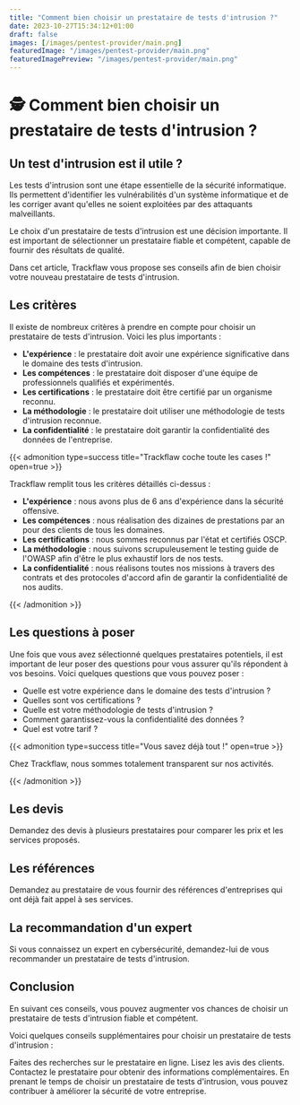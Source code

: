 ```yaml
---
title: "Comment bien choisir un prestataire de tests d'intrusion ?"
date: 2023-10-27T15:34:12+01:00
draft: false
images: [/images/pentest-provider/main.png]
featuredImage: "/images/pentest-provider/main.png"
featuredImagePreview: "/images/pentest-provider/main.png"
---
```


# 🕵️ Comment bien choisir un prestataire de tests d'intrusion ?

## Un test d'intrusion est il utile ?

Les tests d'intrusion sont une étape essentielle de la sécurité informatique. Ils permettent d'identifier les vulnérabilités d'un système informatique et de les corriger avant qu'elles ne soient exploitées par des attaquants malveillants.

Le choix d'un prestataire de tests d'intrusion est une décision importante. Il est important de sélectionner un prestataire fiable et compétent, capable de fournir des résultats de qualité.

Dans cet article, Trackflaw vous propose ses conseils afin de bien choisir votre nouveau prestataire de tests d'intrusion.

## Les critères

Il existe de nombreux critères à prendre en compte pour choisir un prestataire de tests d'intrusion. Voici les plus importants :

- **L'expérience** : le prestataire doit avoir une expérience significative dans le domaine des tests d'intrusion.
- **Les compétences** : le prestataire doit disposer d'une équipe de professionnels qualifiés et expérimentés.
- **Les certifications** : le prestataire doit être certifié par un organisme reconnu.
- **La méthodologie** : le prestataire doit utiliser une méthodologie de tests d'intrusion reconnue.
- **La confidentialité** : le prestataire doit garantir la confidentialité des données de l'entreprise.

{{< admonition type=success title="Trackflaw coche toute les cases !" open=true >}}

Trackflaw remplit tous les critères détaillés ci-dessus :

- **L'expérience** : nous avons plus de 6 ans d'expérience dans la sécurité offensive.
- **Les compétences** : nous réalisation des dizaines de prestations par an pour des clients de tous les domaines.
- **Les certifications** : nous sommes reconnus par l'état et certifiés OSCP.
- **La méthodologie** : nous suivons scrupuleusement le testing guide de l'OWASP afin d'être le plus exhaustif lors de nos tests.
- **La confidentialité** : nous réalisons toutes nos missions à travers des contrats et des protocoles d'accord afin de garantir la confidentialité de nos audits.

{{< /admonition >}}

## Les questions à poser

Une fois que vous avez sélectionné quelques prestataires potentiels, il est important de leur poser des questions pour vous assurer qu'ils répondent à vos besoins. Voici quelques questions que vous pouvez poser :

- Quelle est votre expérience dans le domaine des tests d'intrusion ?
- Quelles sont vos certifications ?
- Quelle est votre méthodologie de tests d'intrusion ?
- Comment garantissez-vous la confidentialité des données ?
- Quel est votre tarif ?

{{< admonition type=success title="Vous savez déjà tout !" open=true >}}

Chez Trackflaw, nous sommes totalement transparent sur nos activités.

{{< /admonition >}}


## Les devis

Demandez des devis à plusieurs prestataires pour comparer les prix et les services proposés.

## Les références

Demandez au prestataire de vous fournir des références d'entreprises qui ont déjà fait appel à ses services.

## La recommandation d'un expert

Si vous connaissez un expert en cybersécurité, demandez-lui de vous recommander un prestataire de tests d'intrusion.

## Conclusion

En suivant ces conseils, vous pouvez augmenter vos chances de choisir un prestataire de tests d'intrusion fiable et compétent.

Voici quelques conseils supplémentaires pour choisir un prestataire de tests d'intrusion :

Faites des recherches sur le prestataire en ligne.
Lisez les avis des clients.
Contactez le prestataire pour obtenir des informations complémentaires.
En prenant le temps de choisir un prestataire de tests d'intrusion, vous pouvez contribuer à améliorer la sécurité de votre entreprise.